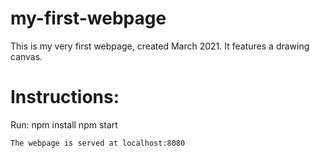 # my-first-webpage
This is my very first webpage, created March 2021. It features a drawing canvas.

# Instructions:
Run:
    npm install
    npm start

    The webpage is served at localhost:8080
